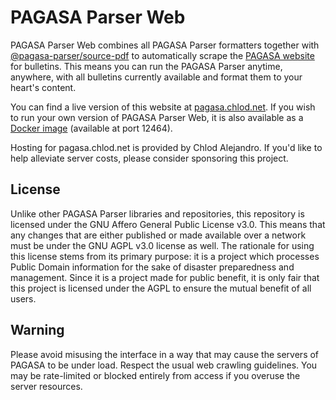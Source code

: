 # PAGASA Parser Web
PAGASA Parser Web combines all PAGASA Parser formatters together with [@pagasa-parser/source-pdf](https://github.com/pagasa-parser/source-pdf) to automatically scrape the [PAGASA website](http://bagong.pagasa.dost.gov.ph) for bulletins. This means you can run the PAGASA Parser anytime, anywhere, with all bulletins currently available and format them to your heart's content.

You can find a live version of this website at [pagasa.chlod.net](https://pagasa.chlod.net). If you wish to run your own version of PAGASA Parser Web, it is also available as a [Docker image](https://hub.docker.com/r/chlod/pagasa-parser-web) (available at port 12464).

Hosting for pagasa.chlod.net is provided by Chlod Alejandro. If you'd like to help alleviate server costs, please consider sponsoring this project.

## License
Unlike other PAGASA Parser libraries and repositories, this repository is licensed under the GNU Affero General Public License v3.0. This means that any changes that are either published or made available over a network must be under the GNU AGPL v3.0 license as well. The rationale for using this license stems from its primary purpose: it is a project which processes Public Domain information for the sake of disaster preparedness and management. Since it is a project made for public benefit, it is only fair that this project is licensed under the AGPL to ensure the mutual benefit of all users.

## Warning
Please avoid misusing the interface in a way that may cause the servers of PAGASA to be under load. Respect the usual web crawling guidelines. You may be rate-limited or blocked entirely from access if you overuse the server resources.
